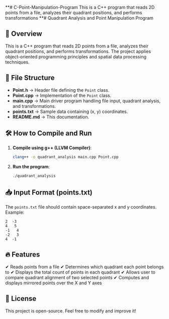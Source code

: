 **# C-Point-Manipulation-Program
This is a C++ program that reads 2D points from a file, analyzes their quadrant positions, and performs transformations
**# Quadrant Analysis and Point Manipulation Program

## 📌 Overview
This is a C++ program that reads 2D points from a file, analyzes their quadrant positions, and performs transformations. The project applies object-oriented programming principles and spatial data processing techniques.

## 📂 File Structure
- **Point.h** → Header file defining the `Point` class.
- **Point.cpp** → Implementation of the `Point` class.
- **main.cpp** → Main driver program handling file input, quadrant analysis, and transformations.
- **points.txt** → Sample data containing (x, y) coordinates.
- **README.md** → This documentation.

## 🛠️ How to Compile and Run
1. **Compile using g++ (LLVM Compiler)**:
   ```sh
   clang++ -o quadrant_analysis main.cpp Point.cpp
   ```
2. **Run the program**:
   ```sh
   ./quadrant_analysis
   ```

## 📥 Input Format (points.txt)
The `points.txt` file should contain space-separated x and y coordinates. Example:
```
2  -3
4   5
-1   4
-2   3
4  -1
```

## 🔥 Features
✔ Reads points from a file
✔ Determines which quadrant each point belongs to
✔ Displays the total count of points in each quadrant
✔ Allows user to compare quadrant alignment of two selected points
✔ Computes and displays mirrored points over the X and Y axes

## 📜 License
This project is open-source. Feel free to modify and improve it!

